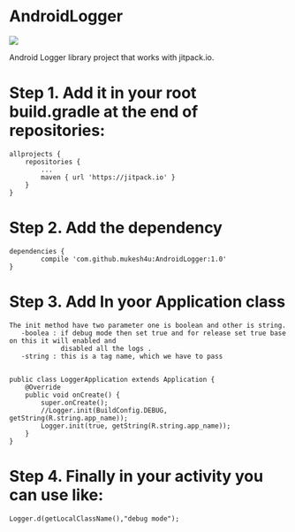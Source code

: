 # AndroidLogger
[![](https://jitpack.io/v/mukesh4u/AndroidLogger.svg)](https://jitpack.io/#mukesh4u/AndroidLogger)

Android Logger library project that works with jitpack.io.

# Step 1. Add it in your root build.gradle at the end of repositories:

	allprojects {
		repositories {
			...
			maven { url 'https://jitpack.io' }
		}
	}
  
# Step 2. Add the dependency

	dependencies {
	        compile 'com.github.mukesh4u:AndroidLogger:1.0'
	}

# Step 3. Add In yoor Application class
```
The init method have two parameter one is boolean and other is string.
   -boolea : if debug mode then set true and for release set true base on this it will enabled and
             disabled all the logs .
   -string : this is a tag name, which we have to pass	 
```

```

public class LoggerApplication extends Application {
    @Override
    public void onCreate() {
        super.onCreate();
        //Logger.init(BuildConfig.DEBUG, getString(R.string.app_name));
        Logger.init(true, getString(R.string.app_name));
    }
}
```

 
# Step 4. Finally in your activity you can use like:
   ```
   Logger.d(getLocalClassName(),"debug mode");
   ```
